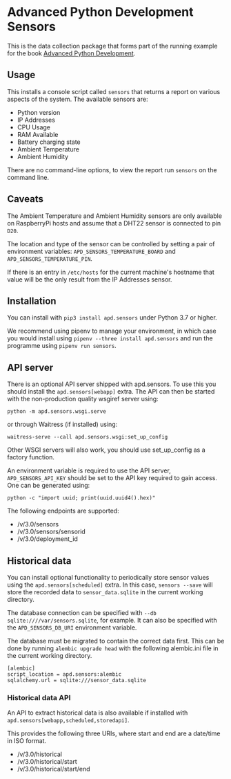 # Advanced Python Development Sensors

This is the data collection package that forms part of the running example
for the book [Advanced Python Development](https://advancedpython.dev).

## Usage

This installs a console script called `sensors` that returns a report on
various aspects of the system. The available sensors are:

* Python version
* IP Addresses
* CPU Usage
* RAM Available
* Battery charging state
* Ambient Temperature
* Ambient Humidity

There are no command-line options, to view the report run `sensors` on the
command line.

## Caveats

The Ambient Temperature and Ambient Humidity sensors are only available on
RaspberryPi hosts and assume that a DHT22 sensor is connected to pin `D20`.

The location and type of the sensor can be controlled by setting a pair of
environment variables: `APD_SENSORS_TEMPERATURE_BOARD` and
`APD_SENSORS_TEMPERATURE_PIN`.

If there is an entry in `/etc/hosts` for the current machine's hostname that
value will be the only result from the IP Addresses sensor.

## Installation

You can install with `pip3 install apd.sensors` under Python 3.7 or higher.

We recommend using pipenv to manage your environment, in which case you would
install using `pipenv --three install apd.sensors` and run the programme using 
`pipenv run sensors`.

## API server

There is an optional API server shipped with apd.sensors. To use this you
should install the `apd.sensors[webapp]` extra. The API can then be started
with the non-production quality wsgiref server using:

    python -m apd.sensors.wsgi.serve

or through Waitress (if installed) using:

    waitress-serve --call apd.sensors.wsgi:set_up_config

Other WSGI servers will also work, you should use set_up_config as a factory
function.

An environment variable is required to use the API server, `APD_SENSORS_API_KEY`
should be set to the API key required to gain access. One can be generated
using:

    python -c "import uuid; print(uuid.uuid4().hex)"

The following endpoints are supported:

* /v/3.0/sensors
* /v/3.0/sensors/sensorid
* /v/3.0/deployment_id

## Historical data

You can install optional functionality to periodically store sensor
values using the `apd.sensors[scheduled]` extra. In this case, 
`sensors --save` will store the recorded data to `sensor_data.sqlite`
in the current working directory.

The database connection can be specified with `--db sqlite:////var/sensors.sqlite`,
for example. It can also be specified with the `APD_SENSORS_DB_URI`
environment variable.

The database must be migrated to contain the correct data first. This can be
done by running `alembic upgrade head` with the following alembic.ini file
in the current working directory.

    [alembic]
    script_location = apd.sensors:alembic
    sqlalchemy.url = sqlite:///sensor_data.sqlite

### Historical data API

An API to extract historical data is also available if installed with `apd.sensors[webapp,scheduled,storedapi]`.

This provides the following three URIs, where start and end are a date/time in ISO format.

* /v/3.0/historical
* /v/3.0/historical/start
* /v/3.0/historical/start/end
